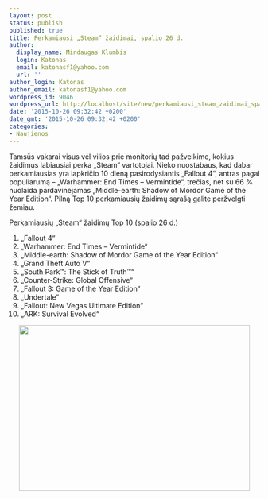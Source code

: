 ```yaml
---
layout: post
status: publish
published: true
title: Perkamiausi „Steam“ žaidimai, spalio 26 d.
author:
  display_name: Mindaugas Klumbis
  login: Katonas
  email: katonasf1@yahoo.com
  url: ''
author_login: Katonas
author_email: katonasf1@yahoo.com
wordpress_id: 9046
wordpress_url: http://localhost/site/new/perkamiausi_steam_zaidimai_spalio_26_d/
date: '2015-10-26 09:32:42 +0200'
date_gmt: '2015-10-26 09:32:42 +0200'
categories:
- Naujienos
---
```

<p>
	Tamsūs vakarai visus vėl vilios prie monitorių tad pažvelkime, kokius žaidimus labiausiai perka &bdquo;Steam&ldquo; vartotojai. Nieko nuostabaus, kad dabar perkamiausias yra lapkričio 10 dieną pasirodysiantis &bdquo;Fallout 4&ldquo;, antras pagal populiarumą &ndash; &bdquo;Warhammer: End Times &ndash; Vermintide&ldquo;, trečias, net su 66 % nuolaida pardavinėjamas &bdquo;Middle-earth: Shadow of Mordor Game of the Year Edition&ldquo;. Pilną Top 10 perkamiausių žaidimų sąra&scaron;ą galite peržvelgti žemiau.</p>
<p>
	Perkamiausių &bdquo;Steam&ldquo; žaidimų Top 10 (spalio 26 d.)</p>
<ol>
<li>
		&bdquo;Fallout 4&ldquo;</li>
<li>
		&bdquo;Warhammer: End Times &ndash; Vermintide&ldquo;</li>
<li>
		&bdquo;Middle-earth: Shadow of Mordor Game of the Year Edition&ldquo;</li>
<li>
		&bdquo;Grand Theft Auto V&ldquo;</li>
<li>
		&bdquo;South Park&trade;: The Stick of Truth&trade;&ldquo;</li>
<li>
		&bdquo;Counter-Strike: Global Offensive&ldquo;</li>
<li>
		&bdquo;Fallout 3: Game of the Year Edition&ldquo;</li>
<li>
		&bdquo;Undertale&ldquo;</li>
<li>
		&bdquo;Fallout: New Vegas Ultimate Edition&ldquo;</li>
<li>
		&bdquo;ARK: Survival Evolved&ldquo;</li>
</ol>
<p style="text-align: center;">
	<a href="http://store.steampowered.com/search/?filter=topsellers"><img alt="" src="http://technews.lt/userfiles/steam 1026.PNG" style="width: 464px; height: 334px;" /></a></p>
